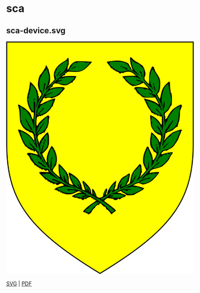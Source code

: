 # sca

## sca-device.svg

![sca-device.svg](sca-device.svg)

[SVG](sca-device.svg) | [PDF](sca-device.pdf)

